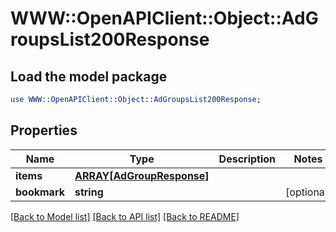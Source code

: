 # WWW::OpenAPIClient::Object::AdGroupsList200Response

## Load the model package
```perl
use WWW::OpenAPIClient::Object::AdGroupsList200Response;
```

## Properties
Name | Type | Description | Notes
------------ | ------------- | ------------- | -------------
**items** | [**ARRAY[AdGroupResponse]**](AdGroupResponse.md) |  | 
**bookmark** | **string** |  | [optional] 

[[Back to Model list]](../README.md#documentation-for-models) [[Back to API list]](../README.md#documentation-for-api-endpoints) [[Back to README]](../README.md)


